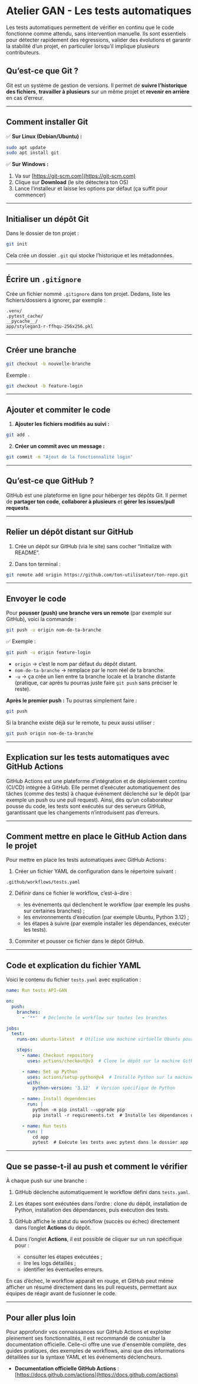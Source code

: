 # Atelier GAN - Les tests automatiques

Les tests automatiques permettent de vérifier en continu que le code fonctionne comme attendu, sans intervention manuelle.
Ils sont essentiels pour détecter rapidement des régressions, valider des évolutions et garantir la stabilité d’un projet, en particulier lorsqu’il implique plusieurs contributeurs.

## Qu’est-ce que Git ?

Git est un système de gestion de versions.
Il permet de **suivre l’historique des fichiers**, **travailler à plusieurs** sur un même projet et **revenir en arrière** en cas d’erreur.

---

## Comment installer Git

✅ **Sur Linux (Debian/Ubuntu) :**

```bash
sudo apt update
sudo apt install git
```

✅ **Sur Windows :**

1. Va sur [https://git-scm.com](https://git-scm.com)
2. Clique sur **Download** (le site détectera ton OS)
3. Lance l’installeur et laisse les options par défaut (ça suffit pour commencer)

---

## Initialiser un dépôt Git

Dans le dossier de ton projet :

```bash
git init
```

Cela crée un dossier `.git` qui stocke l’historique et les métadonnées.

---

## Écrire un `.gitignore`

Crée un fichier nommé `.gitignore` dans ton projet.
Dedans, liste les fichiers/dossiers à ignorer, par exemple :

```
.venv/
.pytest_cache/
__pycache__/
app/stylegan3-r-ffhqu-256x256.pkl
```

---

## Créer une branche

```bash
git checkout -b nouvelle-branche
```

Exemple :

```bash
git checkout -b feature-login
```

---

## Ajouter et commiter le code

1. **Ajouter les fichiers modifiés au suivi :**

```bash
git add .
```

2. **Créer un commit avec un message :**

```bash
git commit -m "Ajout de la fonctionnalité login"
```

---

## Qu’est-ce que GitHub ?

GitHub est une plateforme en ligne pour héberger tes dépôts Git.
Il permet de **partager ton code**, **collaborer à plusieurs** et **gérer les issues/pull requests**.

---

## Relier un dépôt distant sur GitHub

1. Crée un dépôt sur GitHub (via le site) sans cocher “Initialize with README”.

2. Dans ton terminal :

```bash
git remote add origin https://github.com/ton-utilisateur/ton-repo.git
```

---

## Envoyer le code

Pour **pousser (push) une branche vers un remote** (par exemple sur GitHub), voici la commande :

```bash
git push -u origin nom-de-ta-branche
```

✅ Exemple :
```bash
git push -u origin feature-login
```

- `origin` → c’est le nom par défaut du dépôt distant.
- `nom-de-ta-branche` → remplace par le nom réel de ta branche.
- `-u` → ça crée un lien entre ta branche locale et la branche distante (pratique, car après tu pourras juste faire `git push` sans préciser le reste).

**Après le premier push :**
Tu pourras simplement faire :

```bash
git push
```

Si la branche existe déjà sur le remote, tu peux aussi utiliser :

```bash
git push origin nom-de-ta-branche
```
---

## Explication sur les tests automatiques avec GitHub Actions

GitHub Actions est une plateforme d’intégration et de déploiement continu (CI/CD) intégrée à GitHub.
Elle permet d’exécuter automatiquement des tâches (comme des tests) à chaque événement déclenché sur le dépôt (par exemple un push ou une pull request).
Ainsi, dès qu’un collaborateur pousse du code, les tests sont exécutés sur des serveurs GitHub, garantissant que les changements n’introduisent pas d’erreurs.

---

## Comment mettre en place le GitHub Action dans le projet

Pour mettre en place les tests automatiques avec GitHub Actions :

1. Créer un fichier YAML de configuration dans le répertoire suivant :

```
.github/workflows/tests.yaml
```

2. Définir dans ce fichier le workflow, c’est-à-dire :

   * les événements qui déclenchent le workflow (par exemple les pushs sur certaines branches) ;
   * les environnements d’exécution (par exemple Ubuntu, Python 3.12) ;
   * les étapes à suivre (par exemple installer les dépendances, exécuter les tests).

3. Commiter et pousser ce fichier dans le dépôt GitHub.

---

## Code et explication du fichier YAML

Voici le contenu du fichier `tests.yaml` avec explication :

```yaml
name: Run tests API-GAN

on:
  push:
    branches:
      - '**'  # Déclenche le workflow sur toutes les branches

jobs:
  test:
    runs-on: ubuntu-latest  # Utilise une machine virtuelle Ubuntu pour exécuter le job

    steps:
      - name: Checkout repository
        uses: actions/checkout@v3  # Clone le dépôt sur la machine GitHub

      - name: Set up Python
        uses: actions/setup-python@v4  # Installe Python sur la machine
        with:
          python-version: '3.12'  # Version spécifique de Python

      - name: Install dependencies
        run: |
          python -m pip install --upgrade pip
          pip install -r requirements.txt  # Installe les dépendances du projet

      - name: Run tests
        run: |
          cd app
          pytest  # Exécute les tests avec pytest dans le dossier app
```

---

## Que se passe-t-il au push et comment le vérifier

À chaque push sur une branche :

1. GitHub déclenche automatiquement le workflow défini dans `tests.yaml`.
2. Les étapes sont exécutées dans l’ordre : clone du dépôt, installation de Python, installation des dépendances, puis exécution des tests.
3. GitHub affiche le statut du workflow (succès ou échec) directement dans l’onglet **Actions** du dépôt.
4. Dans l’onglet **Actions**, il est possible de cliquer sur un run spécifique pour :

   * consulter les étapes exécutées ;
   * lire les logs détaillés ;
   * identifier les éventuelles erreurs.

En cas d’échec, le workflow apparaît en rouge, et GitHub peut même afficher un résumé directement dans les pull requests, permettant aux équipes de réagir avant de fusionner le code.

---

## Pour aller plus loin

Pour approfondir vos connaissances sur GitHub Actions et exploiter pleinement ses fonctionnalités, il est recommandé de consulter la documentation officielle. Celle-ci offre une vue d'ensemble complète, des guides pratiques, des exemples de workflows, ainsi que des informations détaillées sur la syntaxe YAML et les événements déclencheurs.

* **Documentation officielle GitHub Actions** : [https://docs.github.com/actions](https://docs.github.com/actions)
